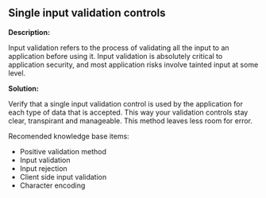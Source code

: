 
Single input validation controls
-------

**Description:**

Input validation refers to the process of validating all the input to an application
before using it. Input validation is absolutely critical to application security, 
and most application risks involve tainted input at some level.

**Solution:**

Verify that a single input validation control is used by the application for each 
type of data that is accepted. This way your validation controls stay clear, transpirant
and manageable. This method leaves less room for error.

Recomended knowledge base items:
- Positive validation method
- Input validation
- Input rejection
- Client side input validation
- Character encoding
